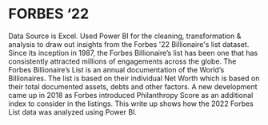 # FORBES ‘22
Data Source is Excel. Used Power BI for the cleaning, transformation & analysis to draw out insights from the Forbes '22 Billionaire's list dataset. Since its inception in 1987, the Forbes Billionaire’s list has been one that has consistently attracted millions of engagements across the globe. The Forbes Billionaire’s List is an annual documentation of the World’s Billionaires. The list is based on their individual Net Worth which is based on their total documented assets, debts and other factors. A new development came up in 2018 as Forbes introduced Philanthropy Score as an additional index to consider in the listings. This write up shows how the 2022 Forbes List data was analyzed using Power BI.
